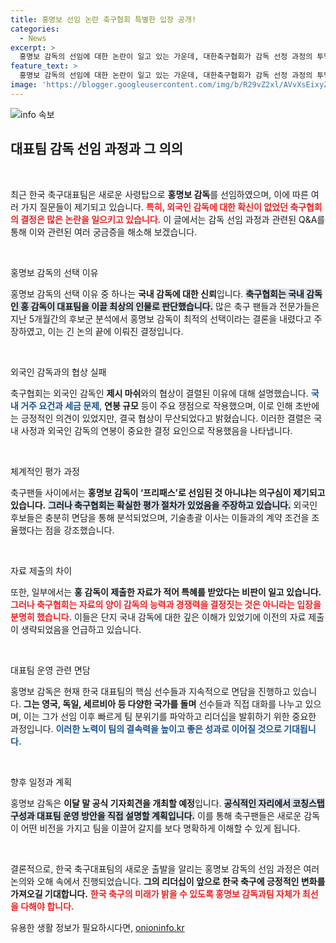 ```yaml
---
title: 홍명보 선임 논란 축구협회 특별한 입장 공개!
categories:
  - News
excerpt: >
  홍명보 감독의 선임에 대한 논란이 일고 있는 가운데, 대한축구협회가 감독 선정 과정의 투명성을 강조하고 해명에 나섰다. 지원이 적었던 외국인 감독들, 홍 감독의 빠른 선임 배경을 둘러싼 관심이 집중된다!
feature_text: >
  홍명보 감독의 선임에 대한 논란이 일고 있는 가운데, 대한축구협회가 감독 선정 과정의 투명성을 강조하고 해명에 나섰다. 지원이 적었던 외국인 감독들, 홍 감독의 빠른 선임 배경을 둘러싼 관심이 집중된다!
image: 'https://blogger.googleusercontent.com/img/b/R29vZ2xl/AVvXsEixyZcFfHzMRdzZMjFBmAUKJYCLCGyLL1o632UiGVXcaFdKo_bkvkuCioo0uUKlGfBVcT3P84aROyZIXSBEx3Aw5nCQ3pTgDom1WDC4m8eifvWiAmWEEVb4x6G_l8C0QH225ldMjyaFvpxGEBGNO37VmDTDMHGhJPq73UglMfDca1-0aw/s1600/blogspot.png'
---
```


<p><img src="https://blogger.googleusercontent.com/img/b/R29vZ2xl/AVvXsEixyZcFfHzMRdzZMjFBmAUKJYCLCGyLL1o632UiGVXcaFdKo_bkvkuCioo0uUKlGfBVcT3P84aROyZIXSBEx3Aw5nCQ3pTgDom1WDC4m8eifvWiAmWEEVb4x6G_l8C0QH225ldMjyaFvpxGEBGNO37VmDTDMHGhJPq73UglMfDca1-0aw/s1600/blogspot.png" alt="info 속보" /></p>

<h2 data-ke-size="size26">대표팀 감독 선임 과정과 그 의의</h2>

<p data-ke-size="size16">&nbsp;</p>

<p>최근 한국 축구대표팀은 새로운 사령탑으로 <b>홍명보 감독</b>를 선임하였으며, 이에 따른 여러 가지 질문들이 제기되고 있습니다. <b><span style="color: #ee2323;">특히, 외국인 감독에 대한 확신이 없었던 축구협회의 결정은 많은 논란을 일으키고 있습니다.</span></b> 이 글에서는 감독 선임 과정과 관련된 Q&amp;A를 통해 이와 관련된 여러 궁금증을 해소해 보겠습니다.</p>

<p data-ke-size="size16">&nbsp;</p>

<p>홍명보 감독의 선택 이유</p>

<p>홍명보 감독의 선택 이유 중 하나는 <b>국내 감독에 대한 신뢰</b>입니다. <b><span style="background-color: #21538527;">축구협회는 국내 감독인 홍 감독이 대표팀을 이끌 최상의 인물로 판단했습니다.</span></b> 많은 축구 팬들과 전문가들은 지난 5개월간의 후보군 분석에서 홍명보 감독이 최적의 선택이라는 결론을 내렸다고 주장하였고, 이는 긴 논의 끝에 이뤄진 결정입니다.</p>

<p data-ke-size="size16">&nbsp;</p>

<p>외국인 감독과의 협상 실패</p>

<p>축구협회는 외국인 감독인 <b>제시 마쉬</b>와의 협상이 결렬된 이유에 대해 설명했습니다. <b><span style="color: #1a5490;">국내 거주 요건과 세금 문제</span></b>, <b>연봉 규모</b> 등이 주요 쟁점으로 작용했으며, 이로 인해 초반에는 긍정적인 의견이 있었지만, 결국 협상이 무산되었다고 밝혔습니다. 이러한 결렬은 국내 사정과 외국인 감독의 연봉이 중요한 결정 요인으로 작용했음을 나타냅니다.</p>

<p data-ke-size="size16">&nbsp;</p>

<p>체계적인 평가 과정</p>

<p>축구팬들 사이에서는 <b>홍명보 감독이 ‘프리패스’로 선임된 것 아니냐는 의구심이 제기되고 있습니다.</b> <b><span style="background-color: #21538527;">그러나 축구협회는 확실한 평가 절차가 있었음을 주장하고 있습니다.</span></b> 외국인 후보들은 충분히 면담을 통해 분석되었으며, 기술총괄 이사는 이들과의 계약 조건을 조율했다는 점을 강조했습니다.</p>

<p data-ke-size="size16">&nbsp;</p>

<p>자료 제출의 차이</p>

<p>또한, 일부에서는 <b>홍 감독이 제출한 자료가 적어 특혜를 받았다는 비판이 일고 있습니다.</b> <b><span style="color: #ee2323;">그러나 축구협회는 자료의 양이 감독의 능력과 경쟁력을 결정짓는 것은 아니라는 입장을 분명히 했습니다.</span></b> 이들은 단지 국내 감독에 대한 깊은 이해가 있었기에 이전의 자료 제출이 생략되었음을 언급하고 있습니다.</p>

<p data-ke-size="size16">&nbsp;</p>

<p>대표팀 운영 관련 면담</p>

<p>홍명보 감독은 현재 한국 대표팀의 핵심 선수들과 지속적으로 면담을 진행하고 있습니다. <b>그는 영국, 독일, 세르비아 등 다양한 국가를 돌며</b> 선수들과 직접 대화를 나누고 있으며, 이는 그가 선임 이후 빠르게 팀 분위기를 파악하고 리더십을 발휘하기 위한 중요한 과정입니다. <b><span style="color: #1a5490;">이러한 노력이 팀의 결속력을 높이고 좋은 성과로 이어질 것으로 기대됩니다.</span></b></p>

<p data-ke-size="size16">&nbsp;</p>

<p>향후 일정과 계획</p>

<p>홍명보 감독은 <b>이달 말 공식 기자회견을 개최할 예정</b>입니다. <b><span style="background-color: #21538527;">공식적인 자리에서 코칭스탭 구성과 대표팀 운영 방안을 직접 설명할 계획입니다.</span></b> 이를 통해 축구팬들은 새로운 감독이 어떤 비전을 가지고 팀을 이끌어 갈지를 보다 명확하게 이해할 수 있게 됩니다.</p>

<p data-ke-size="size16">&nbsp;</p>

<p>결론적으로, 한국 축구대표팀의 새로운 출발을 알리는 홍명보 감독의 선임 과정은 여러 논의와 오해 속에서 진행되었습니다. <b>그의 리더십이 앞으로 한국 축구에 긍정적인 변화를 가져오길 기대합니다.</b> <b><span style="color: #ee2323;">한국 축구의 미래가 밝을 수 있도록 홍명보 감독과팀 자체가 최선을 다해야 합니다.</span></b></p>
유용한 생활 정보가 필요하시다면, <a href="https://onioninfo.kr" rel="dofollow">onioninfo.kr</a>


